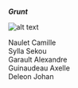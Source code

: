 ___**Grunt**___   

![alt text](https://www.baptiste-donaux.fr/grunt-symfony-remplacer-assetic/Symfony-Grunt.jpg)
   
Naulet Camille   
Sylla Sekou   
Garault Alexandre   
Guinaudeau Axelle   
Deleon Johan
